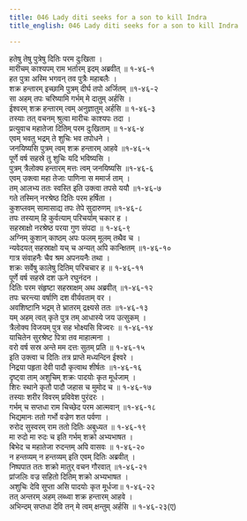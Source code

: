 ```yaml
---
title: 046 Lady diti seeks for a son to kill Indra
title_english: 046 Lady diti seeks for a son to kill Indra

---
```

हतेषु तेषु पुत्रेषु दितिः परम दुःखिता ।  
मारीचम् काश्यपम् राम भर्तारम् इदम् अब्रवीत् ॥ १-४६-१  
हत पुत्रा अस्मि भगवन् तव पुत्रैः महाबलैः ।  
शक्र हन्तारम् इच्छामि पुत्रम् दीर्घ तपो अर्जितम् ॥१-४६-२  
सा अहम् तपः चरिष्यामि गर्भम् मे दातुम् अर्हसि ।  
ईश्वरम् शक्र हन्तारम् त्वम् अनुज्ञातुम् अर्हसि ॥ १-४६-३  
तस्याः तत् वचनम् श्रुत्वा मारीचः काश्यपः तदा ।  
प्रत्युवाच महातेजा दितिम् परम दुःखिताम् ॥ १-४६-४  
एवम् भवतु भद्रम् ते शुचिः भव तपोधने ।  
जनयिष्यसि पुत्रम् त्वम् शक्र हन्तारम् आहवे ॥१-४६-५  
पूर्णे वर्ष सहस्रे तु शुचिः यदि भविष्यसि ।  
पुत्रम् त्रैलोक्य हन्तारम् मत्तः त्वम् जनयिष्यसि ॥१-४६-६  
एवम् उक्त्वा महा तेजाः पाणिना स ममार्ज ताम् ।  
तम् आलभ्य ततः स्वस्ति इति उक्त्वा तपसे ययौ ॥१-४६-७  
गते तस्मिन् नरश्रेष्ठ दितिः परम हर्षिता ।  
कुशप्लवम् सामासाद्य तपः तेपे सुदारुणम् ॥१-४६-८  
तपः तस्याम् हि कुर्वत्याम् परिचर्याम् चकार ह ।  
सहस्राक्षो नरश्रेष्ठ परया गुण संपदा ॥ १-४६-९  
अग्निम् कुशान् काष्ठम् अपः फलम् मूलम् तथैव च ।  
न्यवेदयत् सहस्राक्षो यच् च अन्यत् अपि कान्क्षितम् ॥१-४६-१०  
गात्र संवाहनैः चैव श्रम अपनयनैः तथा ।  
शक्रः सर्वेषु कालेषु दितिम् परिचचार ह ॥ १-४६-११  
पूर्णे वर्ष सहस्रे दश ऊने रघुनंदन ।  
दितिः परम संहृष्टा सहस्राक्षम् अथ अब्रवीत् ॥१-४६-१२  
तपः चरन्त्या वर्षाणि दश वीर्यवताम् वर ।  
अवशिष्टानि भद्रम् ते भ्रातरम् द्रक्ष्यसे ततः ॥१-४६-१३  
यम् अहम् त्वत् कृते पुत्र तम् आधास्ये जय उत्सुकम् ।  
त्रैलोक्य विजयम् पुत्र सह भोक्ष्यसि विज्वरः ॥ १-४६-१४  
याचितेन सुरश्रेष्ट पित्रा तव माहात्मना ।  
वरो वर्ष सस्र अन्ते मम दत्तः सुतम् प्रति ॥ १-४६-१५  
इति उक्त्वा च दितिः तत्र प्राप्ते मध्यन्दिन ईश्वरे ।  
निद्रया पहृता देवी पादौ कृत्वाथ शीर्षतः ॥१-४६-१६  
दृष्ट्वा ताम् अशुचिम् शक्रः पादयोः कृत मूर्धजाम् ।  
शिरः स्थाने कृतौ पादौ जहास च मुमोद च ॥ १-४६-१७  
तस्याः शरीर विवरम् प्रविवेश पुरंदरः ।  
गर्भम् च सप्तधा राम चिच्छेद परम आत्मवान् ॥१-४६-१८  
भिद्यमानः ततो गर्भो वज्रेण शत पर्वणा ।  
रुरोद सुस्वरम् राम ततो दितिः अबुध्यत ॥ १-४६-१९  
मा रुदो मा रुदः च इति गर्भम् शक्रो अभ्यभाषत ।  
बिभेद च महातेजा रुदन्तम् अपि वासवः ॥ १-४६-२०  
न हन्तव्यम् न हन्तव्यम् इति एवम् दितिः अब्रवीत् ।  
निष्पपात ततः शक्रो मातुर् वचन गौरवात् ॥१-४६-२१  
प्रांजलिः वज्र सहितो दितिम् शक्रो अभ्यभाषत ।  
अशुचिः देवि सुप्ता असि पादयोः कृत मूर्धजा॥ १-४६-२२  
तत् अन्तरम् अहम् लब्ध्वा शक्र हन्तारम् आहवे ।  
अभिन्दम् सप्तधा देवि तन् मे त्वम् क्षन्तुम् अर्हसि ॥ १-४६-२३(ए)
